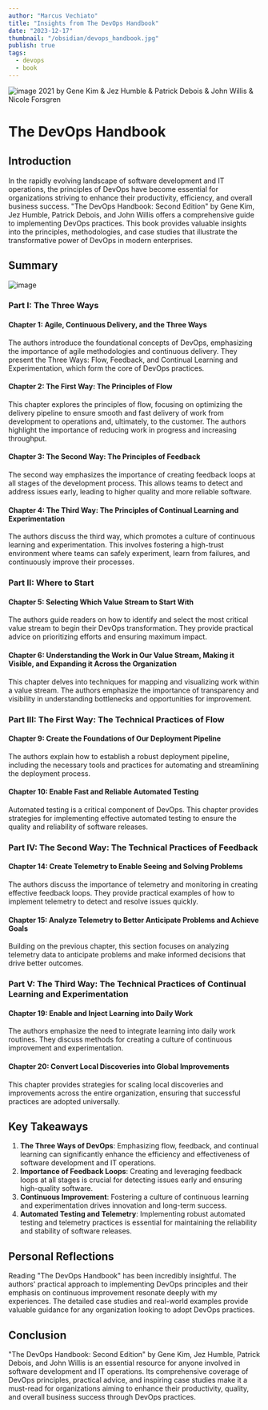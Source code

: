 ```yaml
---
author: "Marcus Vechiato"
title: "Insights from The DevOps Handbook"
date: "2023-12-17"
thumbnail: "/obsidian/devops_handbook.jpg"
publish: true
tags: 
  - devops
  - book
--- 
```


![image](/obsidian/devops_handbook.jpg)
2021 by Gene Kim & Jez Humble & Patrick Debois & John Willis & Nicole Forsgren

# The DevOps Handbook

## Introduction

In the rapidly evolving landscape of software development and IT operations, the principles of DevOps have become essential for organizations striving to enhance their productivity, efficiency, and overall business success. "The DevOps Handbook: Second Edition" by Gene Kim, Jez Humble, Patrick Debois, and John Willis offers a comprehensive guide to implementing DevOps practices. This book provides valuable insights into the principles, methodologies, and case studies that illustrate the transformative power of DevOps in modern enterprises.

## Summary
![image](/obsidian/mindmap_devops_handbook.png)
### Part I: The Three Ways

#### Chapter 1: Agile, Continuous Delivery, and the Three Ways
The authors introduce the foundational concepts of DevOps, emphasizing the importance of agile methodologies and continuous delivery. They present the Three Ways: Flow, Feedback, and Continual Learning and Experimentation, which form the core of DevOps practices.

#### Chapter 2: The First Way: The Principles of Flow
This chapter explores the principles of flow, focusing on optimizing the delivery pipeline to ensure smooth and fast delivery of work from development to operations and, ultimately, to the customer. The authors highlight the importance of reducing work in progress and increasing throughput.

#### Chapter 3: The Second Way: The Principles of Feedback
The second way emphasizes the importance of creating feedback loops at all stages of the development process. This allows teams to detect and address issues early, leading to higher quality and more reliable software.

#### Chapter 4: The Third Way: The Principles of Continual Learning and Experimentation
The authors discuss the third way, which promotes a culture of continuous learning and experimentation. This involves fostering a high-trust environment where teams can safely experiment, learn from failures, and continuously improve their processes.

### Part II: Where to Start

#### Chapter 5: Selecting Which Value Stream to Start With
The authors guide readers on how to identify and select the most critical value stream to begin their DevOps transformation. They provide practical advice on prioritizing efforts and ensuring maximum impact.

#### Chapter 6: Understanding the Work in Our Value Stream, Making it Visible, and Expanding it Across the Organization
This chapter delves into techniques for mapping and visualizing work within a value stream. The authors emphasize the importance of transparency and visibility in understanding bottlenecks and opportunities for improvement.

### Part III: The First Way: The Technical Practices of Flow

#### Chapter 9: Create the Foundations of Our Deployment Pipeline
The authors explain how to establish a robust deployment pipeline, including the necessary tools and practices for automating and streamlining the deployment process.

#### Chapter 10: Enable Fast and Reliable Automated Testing
Automated testing is a critical component of DevOps. This chapter provides strategies for implementing effective automated testing to ensure the quality and reliability of software releases.

### Part IV: The Second Way: The Technical Practices of Feedback

#### Chapter 14: Create Telemetry to Enable Seeing and Solving Problems
The authors discuss the importance of telemetry and monitoring in creating effective feedback loops. They provide practical examples of how to implement telemetry to detect and resolve issues quickly.

#### Chapter 15: Analyze Telemetry to Better Anticipate Problems and Achieve Goals
Building on the previous chapter, this section focuses on analyzing telemetry data to anticipate problems and make informed decisions that drive better outcomes.

### Part V: The Third Way: The Technical Practices of Continual Learning and Experimentation

#### Chapter 19: Enable and Inject Learning into Daily Work
The authors emphasize the need to integrate learning into daily work routines. They discuss methods for creating a culture of continuous improvement and experimentation.

#### Chapter 20: Convert Local Discoveries into Global Improvements
This chapter provides strategies for scaling local discoveries and improvements across the entire organization, ensuring that successful practices are adopted universally.

## Key Takeaways

1. **The Three Ways of DevOps**: Emphasizing flow, feedback, and continual learning can significantly enhance the efficiency and effectiveness of software development and IT operations.
2. **Importance of Feedback Loops**: Creating and leveraging feedback loops at all stages is crucial for detecting issues early and ensuring high-quality software.
3. **Continuous Improvement**: Fostering a culture of continuous learning and experimentation drives innovation and long-term success.
4. **Automated Testing and Telemetry**: Implementing robust automated testing and telemetry practices is essential for maintaining the reliability and stability of software releases.

## Personal Reflections

Reading "The DevOps Handbook" has been incredibly insightful. The authors' practical approach to implementing DevOps principles and their emphasis on continuous improvement resonate deeply with my experiences. The detailed case studies and real-world examples provide valuable guidance for any organization looking to adopt DevOps practices.

## Conclusion

"The DevOps Handbook: Second Edition" by Gene Kim, Jez Humble, Patrick Debois, and John Willis is an essential resource for anyone involved in software development and IT operations. Its comprehensive coverage of DevOps principles, practical advice, and inspiring case studies make it a must-read for organizations aiming to enhance their productivity, quality, and overall business success through DevOps practices.

